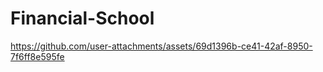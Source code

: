 # Financial-School



https://github.com/user-attachments/assets/69d1396b-ce41-42af-8950-7f6ff8e595fe

